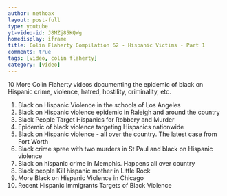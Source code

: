 ```yaml
---
author: nethoax
layout: post-full
type: youtube
yt-video-id: J8MZj85KQWg
homedisplay: iframe
title: Colin Flaherty Compilation 62 - Hispanic Victims - Part 1
comments: true
tags: [video, colin flaherty]
category: [video]
---
```

10 More Colin Flaherty videos documenting the epidemic of black on Hispanic crime, violence, hatred, hostility, criminality, etc.

1. Black on Hispanic Violence in the schools of Los Angeles
2. Black on Hispanic violence epidemic in Raleigh and around the country
3. Black People Target Hispanics for Robbery and Murder
4. Epidemic of black violence targeting Hispanics nationwide
5. Black on Hispanic violence - all over the country. The latest case from Fort Worth
6. Black crime spree with two murders in St Paul and black on Hispanic violence
7. Black on hispanic crime in Memphis. Happens all over country
8. Black people Kill hispanic mother in Little Rock
9. More Black on Hispanic Violence in Chicago
10. Recent Hispanic Immigrants Targets of Black Violence
